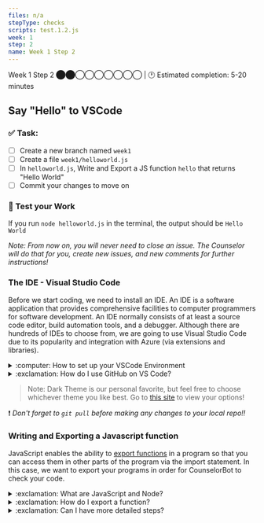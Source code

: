 ```yaml
---
files: n/a
stepType: checks
scripts: test.1.2.js
week: 1
step: 2
name: Week 1 Step 2
---
```


Week 1 Step 2 ⬤⬤◯◯◯◯◯◯◯ | 🕐 Estimated completion: 5-20 minutes

## Say "Hello" to VSCode

### ✅  Task:

- [ ]  Create a new branch named `week1`
- [ ]  Create a file `week1/helloworld.js` 
- [ ]  In `helloworld.js`, Write and Export a JS function `hello` that returns "Hello World"
- [ ] Commit your changes to move on 
 
### 🚧 Test your Work
If you run `node helloworld.js` in the terminal, the output should be `Hello World`

*Note: From now on, you will never need to close an issue. The Counselor will do that for you, create new issues, and new comments for further instructions!*

### The IDE - Visual Studio Code
Before we start coding, we need to install an IDE. An IDE is a software application that provides comprehensive facilities to computer programmers for software development. An IDE normally consists of at least a source code editor, build automation tools, and a debugger. Although there are hundreds of IDEs to choose from, we are going to use Visual Studio Code due to its popularity and integration with Azure (via extensions and libraries).

<details>
<summary>:computer: How to set up your VSCode Environment</summary>
  </br>
  
To install VSC, go to: https://code.visualstudio.com/download and choose your operating system (ie. Windows, Mac, Linux, etc). Then click **Download** and run the installer (usually a `.exe` or `.zip` file). After it's installed, open it up and try it out. If you need some help navigating VSC, check out this super helpful <a href="https://www.youtube.com/watch?v=VqCgcpAypFQ">YouTube</a> video.

Inside VSCode, you downloaded four extensions: **Azure Account, Azure App Service, Azure Functions, and Live Server.** All of the Azure extensions allow you to work on your Azure Function App in VS code instead of working directly through the Microsoft portal. Live Server is a quick and temporary testing server, and you can use it to test HTML pages. To launch, right click on your html file and press "Open with Live Server" or click "Go Live" in the bottom right corner:

<img width="552" alt="Screen Shot 2021-01-10 at 1 53 20 PM" src="https://user-images.githubusercontent.com/70852990/104403390-6cf44c80-5526-11eb-8274-0a73f0840954.png">
<img width="552" alt="Screen Shot 2021-01-10 at 1 53 40 PM" src="https://user-images.githubusercontent.com/70852990/104403466-93b28300-5526-11eb-8534-34e408a5d600.png">
<br></br>
</details>

<details>
  <summary>:exclamation: How do I use GitHub on VS Code?</summary>
  
  1. Check out this awesome documentation about [how to set up Git on your local computer](https://docs.github.com/en/github/getting-started-with-github/set-up-git) 
  2. Once you have complete the steps in the documentation, clone this repo on your computer 
  3. Use the following commands to work with branches in the terminal:
  - Check which branch you're in: `git branch` 
  - Create a new branch and change into it: `git checkout --b name-of-branch` 
  - Change branch: `git checkout name-of-branch` 
  4. Afterwards, follow [this tutorial](https://code.visualstudio.com/docs/editor/github) by VS Code on connecting to GitHub straight from the app!

</details>

> Note: Dark Theme is our personal favorite, but feel free to choose whichever theme you like best. Go to [this site](https://code.visualstudio.com/docs/getstarted/themes) to view your options!

:exclamation: *Don't forget to `git pull` before making any changes to your local repo!!*

### Writing and Exporting a Javascript function
JavaScript enables the ability to [export functions](https://developer.mozilla.org/en-US/docs/web/javascript/reference/statements/export) in a program so that you can access them in other parts of the program via the import statement. In this case, we want to export your programs in order for CounselorBot to check your code.
<details>
<summary>:exclamation: What are JavaScript and Node?</summary>
</br>
Javascript is the language of the internet! It is a powerful tool for creating complex web apps. However, JavaScript can be used for building the client for applications, and sometimes requires a way to access this client, which is also known as the server-side. Node.js is the solution to this problem, and allows you to write and run code not linked to a website locally. 

If you would like to read more, refer to [this article](https://developer.mozilla.org/en-US/docs/Learn/JavaScript/First_steps/What_is_JavaScript) on JavaScript and [this article](https://www.tutorialspoint.com/nodejs/nodejs_introduction.htm) on Node.
<br><br/>
</details>

<details>
<summary>:exclamation: How do I export a function?</summary>
</br>
Let's say your function name is `hello`. To export it, add this line of code at the very bottom of your file outside of your function: `module.exports = hello`.

Example:

```js
function hello() {
    // your code
} 

module.exports = hello
```

When you commit the file, we will try to run the function by importing it and compare it's output to the expected output like so:

```js
let hello = require('../../week1/helloworld.js')
let output = hello()
```

#### How does this apply to code in the real world?
Just like you can import code from modules other people have written, you can also **import functions you wrote from *other files* to reuse them.** In function oriented programming, you use functions over and over again to save code. If you want to use the function `hello()` in another file, you would need to import it.
<br><br/>
</details>

<details>
<summary>:exclamation: Can I have more detailed steps?</summary>
    </br>

1. Create a new file
2. Name the file helloworld.js
3. Write your code
4. If you have node installed on your computer, open terminal on VS Code and type 'node helloworld.js'
5. If you have not installed node on your computer, you will need to do that first: https://nodejs.org/en/download/
6. Tip: to test your function, call it in your code.
7. Create a new branch named `week1` and commit your `helloworld.js` file in the root directory.
<br><br/>
</details>